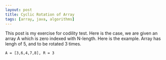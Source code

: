 ```yaml
---
layout: post
title: Cyclic Rotation of Array 
tags: [array, java, algorithms]
---
```


This post is my exercise for codility test. Here is the case, we are given an array A which is zero indexed with N-length. Here is the example. Array has lengh of 5, and to be rotated 3 times. 
```
A = [3,6,4,7,8], R = 3


